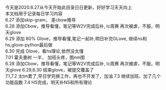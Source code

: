 今天是2020.6.27从今天开始此目录日日更新，好好学习天天向上    
本文档用于记录每日学习内容  
6.27  添加skip-gram， 差cbow推导    
6.28  添加Cbow，推导看懂，笔记等W2V完成后补, lc周赛 再次被虐，不服，明天glove  
6.29  添加 80% Glove，推导看懂,笔记一起补,明日补完GLove, 继续ns和hs,glove-python最后做  
6.30  完成 Glove，看hs理论,依然没太懂   
7.01  霍夫曼树 一半， 加班头疼，图nm图  
6.28  添加Cbow，推导看懂，笔记等W2V完成后补, lc周赛 再次被虐，不服，明天glove
6.29,6.30 结束glove，被提交覆盖了  
7.1,7.2 太tm累了,早日学完换工作，再也不开发了，加油
7.3 继续加班，加了几个功能函数
7.4 HS完成，明天补NS和所有理论

